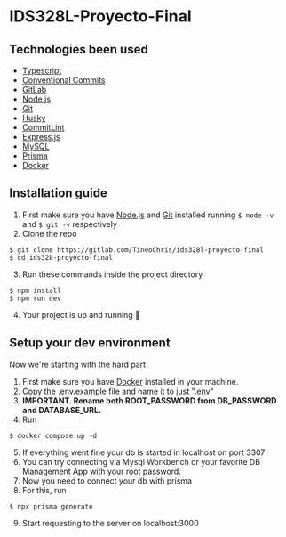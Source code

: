 # IDS328L-Proyecto-Final

## Technologies been used

- [Typescript](https://www.typescriptlang.org/)
- [Conventional Commits](https://www.conventionalcommits.org/en/v1.0.0/)
- [GitLab](https://about.gitlab.com/)
- [Node.js](https://nodejs.org/en)
- [Git](https://git-scm.com/)
- [Husky](https://typicode.github.io/husky/#/)
- [CommitLint](https://commitlint.js.org/#/)
- [Express.js](https://expressjs.com/es/)
- [MySQL](https://www.mysql.com/)
- [Prisma](https://www.prisma.io/)
- [Docker](https://www.docker.com/)

## Installation guide

1. First make sure you have [Node.js](https://nodejs.org/en) and [Git](https://git-scm.com/)
 installed running ```$ node -v``` and ```$ git -v``` respectively
2. Clone the repo

```
$ git clone https://gitlab.com/TineoChris/ids328l-proyecto-final
$ cd ids328-proyecto-final
```

3. Run these commands inside the project directory

```
$ npm install
$ npm run dev
```

4. Your project is up and running 🎉

## Setup your dev environment

Now we're starting with the hard part

1. First make sure you have [Docker](https://www.docker.com/) installed in your machine.
2. Copy the [.env.example](./.env.example) file and name it to just ".env"
3. **IMPORTANT. Rename both ROOT_PASSWORD from DB_PASSWORD and DATABASE_URL.**
4. Run 
```
$ docker compose up -d
```
5. If everything went fine your db is started in localhost on port 3307
6. You can try connecting via Mysql Workbench or your favorite DB Management App with your root password.
7. Now you need to connect your db with prisma
8. For this, run 

```
$ npx prisma generate
```
9. Start requesting to the server on localhost:3000
